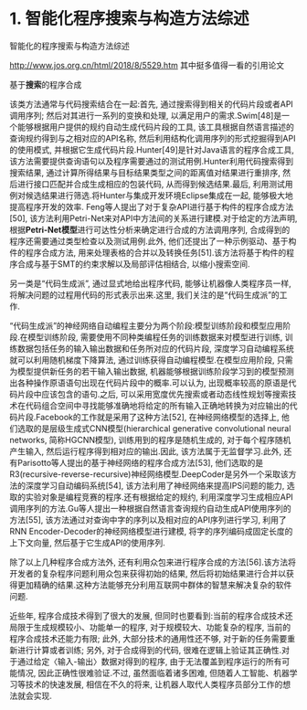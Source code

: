# 1. 智能化程序搜索与构造方法综述






智能化的程序搜索与构造方法综述


http://www.jos.org.cn/html/2018/8/5529.htm
其中挺多值得一看的引用论文

基于**搜索**的程序合成

该类方法通常与代码搜索结合在一起:首先, 通过搜索得到相关的代码片段或者API调用序列; 然后对其进行一系列的变换和处理, 以满足用户的需求.Swim[48]是一个能够根据用户提供的规约自动生成代码片段的工具, 该工具根据自然语言描述的查询规约得到与之相对应的API名称, 然后利用结构化调用序列的形式挖掘得到API的使用模式, 并根据它生成代码片段.Hunter[49]是针对Java语言的程序合成工具, 该方法需要提供查询语句以及程序需要通过的测试用例.Hunter利用代码搜索得到搜索结果, 通过计算所得结果与目标结果类型之间的距离值对结果进行重排序, 然后进行接口匹配并合成生成相应的包装代码, 从而得到候选结果.最后, 利用测试用例对候选结果进行筛选.将Hunter与集成开发环境Eclipse集成在一起, 能够极大地提高程序开发的效率. Feng等人提出了对于复杂API进行基于构件的程序合成方法[50], 该方法利用Petri-Net来对API中方法间的关系进行建模.对于给定的方法声明, 根据**Petri-Net模型**进行可达性分析来确定进行合成的方法调用序列, 合成得到的程序还需要通过类型检查以及测试用例.此外, 他们还提出了一种示例驱动、基于构件的程序合成方法, 用来处理表格的合并以及转换任务[51].该方法将基于构件的程序合成与基于SMT的约束求解以及局部评估相结合, 以缩小搜索空间.





  另一类是“代码生成派”, 通过显式地给出程序代码, 能够让机器像人类程序员一样, 将解决问题的过程用代码的形式表示出来.这里, 我们关注的是“代码生成派”的工作.

“代码生成派”的神经网络自动编程主要分为两个阶段:模型训练阶段和模型应用阶段.在模型训练阶段, 需要使用不同种类编程任务的训练数据来对模型进行训练, 训练数据包括任务的输入输出数据和任务所对应的代码片段, 深度学习自动编程系统就可以利用随机梯度下降算法, 通过训练获得自动编程模型.在模型应用阶段, 只需为模型提供新任务的若干输入输出数据, 机器能够根据训练阶段学习到的模型预测出各种操作原语语句出现在代码片段中的概率.可以认为, 出现概率较高的原语是代码片段中应该包含的语句.之后, 可以采用宽度优先搜索或者动态线性规划等搜索技术在代码组合空间中寻找能够准确地将给定的所有输入正确地转换为对应输出的代码片段.Facebook的工作就是采用了这种方法[52], 在神经网络模型的选择上, 他们选取的是层级生成式CNN模型(hierarchical generative convolutional neural networks, 简称HGCNN模型), 训练用到的程序是随机生成的, 对于每个程序随机产生输入, 然后运行程序得到相对应的输出.因此, 该方法属于无监督学习.此外, 还有Parisotto等人提出的基于神经网络的程序合成方法[53], 他们选取的是R3(recursive-reverse-recursive)神经网络模型.DeepCoder是另外一个采取该方法的深度学习自动编码系统[54], 该方法利用了神经网络来提高IPS问题的能力, 选取的实验对象是编程竞赛的程序.还有根据给定的规约, 利用深度学习生成相应API调用序列的方法.Gu等人提出一种根据自然语言查询规约自动生成API使用序列的方法[55], 该方法通过对查询中字的序列以及相对应的API序列进行学习, 利用了RNN Encoder-Decoder的神经网络模型进行建模, 将字的序列编码成固定长度的上下文向量, 然后基于它生成API的使用序列.

除了以上几种程序合成方法外, 还有利用众包来进行程序合成的方法[56].该方法将开发者的复杂程序问题利用众包来获得初始的结果, 然后将初始结果进行合并以获得更加精确的结果.这种方法能够充分利用互联网中群体的智慧来解决复杂的软件问题.

近些年, 程序合成技术得到了很大的发展, 但同时也要看到:当前的程序合成技术还局限于生成规模较小、功能单一的程序, 对于规模较大、功能复杂的程序, 当前的程序合成技术还能力有限; 此外, 大部分技术的通用性还不够, 对于新的任务需要重新进行计算或者训练; 另外, 对于合成得到的代码, 很难在逻辑上验证其正确性.对于通过给定〈输入-输出〉数据对得到的程序, 由于无法覆盖到程序运行的所有可能情况, 因此正确性很难验证.不过, 虽然面临着诸多困难, 但随着人工智能、机器学习等技术的快速发展, 相信在不久的将来, 让机器人取代人类程序员部分工作的想法就会实现.























